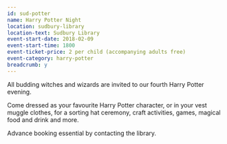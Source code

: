 ```yaml
---
id: sud-potter
name: Harry Potter Night
location: sudbury-library
location-text: Sudbury Library
event-start-date: 2018-02-09
event-start-time: 1800
event-ticket-price: 2 per child (accompanying adults free)
event-category: harry-potter
breadcrumb: y
---
```


All budding witches and wizards are invited to our fourth Harry Potter evening.

Come dressed as your favourite Harry Potter character, or in your vest muggle clothes, for a sorting hat ceremony, craft activities, games, magical food and drink and more.

Advance booking essential by contacting the library.
